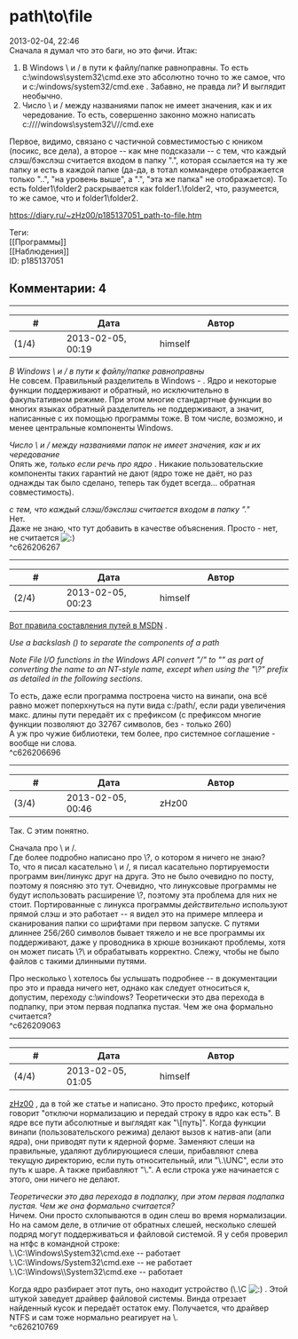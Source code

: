 path\to\file
============

  
2013-02-04, 22:46  
 Сначала я думал что это баги, но это фичи. Итак:   
   
 1. В Windows \ и / в пути к файлу/папке равноправны. То есть c:\windows\system32\cmd.exe это абсолютно точно то же самое, что и c:/windows/system32/cmd.exe . Забавно, не правда ли? И выглядит необычно.   
 2. Число \ и / между названиями папок не имеет значения, как и их чередование. То есть, совершенно законно можно написать c:\/\/\/\/windows\\system32\\/\//cmd.exe   
   
 Первое, видимо, связано с частичной совместимостью с юником (посикс, все дела), а второе -- как мне подсказали -- с тем, что каждый слэш/бэкслэш считается входом в папку ".", которая ссылается на ту же папку и есть в каждой папке (да-да, в тотал коммандере отображается только "..", "на уровень выше", а ".", "эта же папка" не отображается). То есть folder1\\folder2 раскрывается как folder1\.\folder2, что, разумеется, то же самое, что и folder1\folder2.   
  
<https://diary.ru/~zHz00/p185137051_path-to-file.htm>  
  
Теги:  
[[Программы]]  
[[Наблюдения]]  
ID: p185137051  


Комментарии: 4
--------------

  


---



|         #         |              Дата              |                     Автор                     |           ID           |
| --- | --- | --- | --- |
| (1/4) | 2013-02-05, 00:19 | himself | c626206267 |

  
  *В Windows \ и / в пути к файлу/папке равноправны*    
 Не совсем. Правильный разделитель в Windows - \. Ядро и некоторые функции поддерживают и обратный, но исключительно в факультативном режиме. При этом многие стандартные функции во многих языках обратный разделитель не поддерживают, а значит, написанные с их помощью программы тоже. В том числе, возможно, и менее центральные компоненты Windows.   
   
  *Число \ и / между названиями папок не имеет значения, как и их чередование*    
 Опять же,  *только если речь про ядро*  . Никакие пользовательские компоненты таких гарантий не дают (ядро тоже не даёт, но раз однажды так было сделано, теперь так будет всегда... обратная совместимость).   
   
  *с тем, что каждый слэш/бэкслэш считается входом в папку "."*    
 Нет.   
 Даже не знаю, что тут добавить в качестве объяснения. Просто - нет, не считается ![:)](http://static.diary.ru/picture/3.gif)   
 ^c626206267

---



|         #         |              Дата              |                     Автор                     |           ID           |
| --- | --- | --- | --- |
| (2/4) | 2013-02-05, 00:23 | himself | c626206696 |

  
  [Вот правила составления путей в MSDN](http://msdn.microsoft.com/en-us/library/windows/desktop/aa365247(v=vs.85).aspx)  .   
   
  *Use a backslash (\) to separate the components of a path*    
   
  *Note File I/O functions in the Windows API convert "/" to "\" as part of converting the name to an NT-style name, except when using the "\\?\" prefix as detailed in the following sections.*    
   
 То есть, даже если программа построена чисто на винапи, она всё равно может поперхнуться на пути вида c:/path/, если ради увеличения макс. длины пути передаёт их с префиксом (с префиксом многие функции позволяют до 32767 символов, без - только 260)   
 А уж про чужие библиотеки, тем более, про системное соглашение - вообще ни слова.   
 ^c626206696

---



|         #         |              Дата              |                     Автор                     |           ID           |
| --- | --- | --- | --- |
| (3/4) | 2013-02-05, 00:46 | zHz00 | c626209063 |

  
 Так. С этим понятно.   
   
 Сначала про \ и /.   
 Где более подробно написано про \\?\, о котором я ничего не знаю?   
 То, что я писал касательно \ и /, я писал касательно портируемости программ вин/линукс друг на друга. Это не было очевидно по посту, поэтому я поясняю это тут. Очевидно, что линуксовые программы не будут использовать расширение \\?\, поэтому эта проблема для них не стоит. Портированные с линукса программы  *действительно*  используют прямой слэш и это работает -- я видел это на примере мплеера и сканирования папки со шрифтами при первом запуске. С путями длиннее 256/260 символов бывает тяжело и не все программы их поддерживают, даже у проводника в хрюше возникают проблемы, хотя он может писать \\?\ и обрабатывать корректно. Слежу, чтобы не было файлов с такими длинными путями.   
   
 Про несколько \ хотелось бы услышать подробнее -- в документации про это и правда ничего нет, однако как следует относиться к, допустим, переходу c:\\windows? Теоретически это два перехода в подпапку, при этом первая подпапка пустая. Чем же она формально считается?   
 ^c626209063

---



|         #         |              Дата              |                     Автор                     |           ID           |
| --- | --- | --- | --- |
| (4/4) | 2013-02-05, 01:05 | himself | c626210769 |

  
  [zHz00](https://zHz00.diary.ru "Untitled")  , да в той же статье и написано. Это просто префикс, который говорит "отключи нормализацию и передай строку в ядро как есть". В ядре все пути абсолютные и выглядят как "\\[путь]". Когда функции винапи (пользовательского режима) делают вызов к натив-апи (апи ядра), они приводят пути к ядерной форме. Заменяют слеши на правильные, удаляют дублирующиеся слеши, прибавляют слева текущую директорию, если путь относительный, или "\\.\UNC", если это путь к шаре. А также прибавляют "\\.\". А если строка уже начинается с этого, они ничего не делают.   
   
  *Теоретически это два перехода в подпапку, при этом первая подпапка пустая. Чем же она формально считается?*    
 Ничем. Они просто схлопываются в один слеш во время нормализации. Но на самом деле, в отличие от обратных слешей, несколько слешей подряд могут поддерживаться и файловой системой. Я у себя проверил на нтфс в командной строке:   
 \\.\C:\Windows\System32\cmd.exe -- работает   
 \\.\C:\Windows/System32\cmd.exe -- не работает   
 \\.\C:\Windows\\\\System32\cmd.exe -- работает   
   
 Когда ядро разбирает этот путь, оно находит устройство (\\.\C ![:)](http://static.diary.ru/picture/3.gif) . Этой штукой заведует драйвер файловой системы. Винда отрезает найденный кусок и передаёт остаток ему. Получается, что драйвер NTFS и сам тоже нормально реагирует на \\\.   
 ^c626210769
